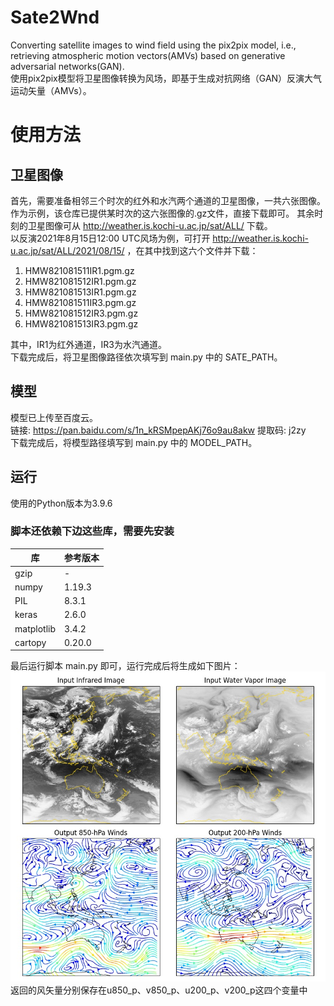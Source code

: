 # Sate2Wnd
Converting satellite images to wind field using the pix2pix model, i.e., retrieving atmospheric motion vectors(AMVs) based on generative adversarial networks(GAN).  
使用pix2pix模型将卫星图像转换为风场，即基于生成对抗网络（GAN）反演大气运动矢量（AMVs）。

# 使用方法
## 卫星图像
首先，需要准备相邻三个时次的红外和水汽两个通道的卫星图像，一共六张图像。 作为示例，该仓库已提供某时次的这六张图像的.gz文件，直接下载即可。
其余时刻的卫星图像可从 http://weather.is.kochi-u.ac.jp/sat/ALL/ 下载。  
以反演2021年8月15日12:00 UTC风场为例，可打开 http://weather.is.kochi-u.ac.jp/sat/ALL/2021/08/15/ ，在其中找到这六个文件并下载：  
1. HMW821081511IR1.pgm.gz 
2. HMW821081512IR1.pgm.gz 
3. HMW821081513IR1.pgm.gz 
4. HMW821081511IR3.pgm.gz 
5. HMW821081512IR3.pgm.gz 
6. HMW821081513IR3.pgm.gz
  
其中，IR1为红外通道，IR3为水汽通道。  
下载完成后，将卫星图像路径依次填写到 main.py 中的 SATE_PATH。  

## 模型
模型已上传至百度云。  
链接: https://pan.baidu.com/s/1n_kRSMpepAKj76o9au8akw  提取码: j2zy  
下载完成后，将模型路径填写到 main.py 中的 MODEL_PATH。  

## 运行
使用的Python版本为3.9.6
### 脚本还依赖下边这些库，需要先安装
库|参考版本
---|---
gzip| -
numpy|1.19.3
PIL|8.3.1
keras|2.6.0
matplotlib|3.4.2
cartopy|0.20.0

最后运行脚本 main.py 即可，运行完成后将生成如下图片：  
![运行结果](https://raw.githubusercontent.com/yusaaki/Sate2Wnd/main/Figure_1.jpg)  
返回的风矢量分别保存在u850_p、v850_p、u200_p、v200_p这四个变量中

